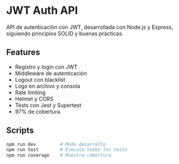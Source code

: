 # JWT Auth API

API de autenticación con JWT, desarrollada con Node.js y Express, siguiendo principios SOLID y buenas prácticas.

## Features

- Registro y login con JWT
- Middleware de autenticación
- Logout con blacklist
- Logs en archivo y consola
- Rate limiting
- Helmet y CORS
- Tests con Jest y Supertest
- 97% de cobertura

## Scripts

```bash
npm run dev         # Modo desarrollo
npm run test        # Ejecuta todos los tests
npm run coverage    # Muestra cobertura
